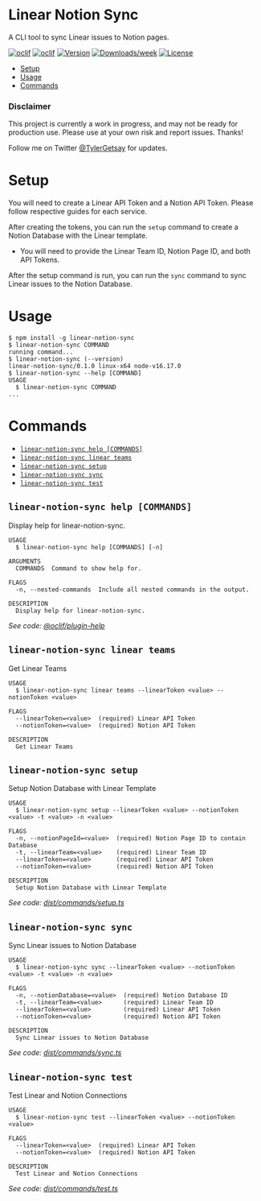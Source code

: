 Linear Notion Sync
=================

A CLI tool to sync Linear issues to Notion pages.

[![oclif](https://img.shields.io/twitter/url?style=social&url=https%3A%2F%2Ftwitter.com%2Ftylergetsay)](https://twitter.com/tylergetsay)
[![oclif](https://img.shields.io/badge/cli-oclif-brightgreen.svg)](https://oclif.io)
[![Version](https://img.shields.io/npm/v/oclif-hello-world.svg)](https://npmjs.org/package/oclif-hello-world)
[![Downloads/week](https://img.shields.io/npm/dw/oclif-hello-world.svg)](https://npmjs.org/package/oclif-hello-world)
[![License](https://img.shields.io/npm/l/oclif-hello-world.svg)](https://github.com/oclif/hello-world/blob/main/package.json)

<!-- toc -->
* [Setup](#setup)
* [Usage](#usage)
* [Commands](#commands)
<!-- tocstop -->

### Disclaimer

This project is currently a work in progress, and may not be ready for production use. Please use at your own risk and report issues. Thanks!

Follow me on Twitter [@TylerGetsay](https://twitter.com/tylergetsay) for updates.

# Setup
You will need to create a Linear API Token and a Notion API Token. Please follow respective guides for each service.

After creating the tokens, you can run the `setup` command to create a Notion Database with the Linear template. 
  
* You will need to provide the Linear Team ID, Notion Page ID, and both API Tokens.

After the setup command is run, you can run the `sync` command to sync Linear issues to the Notion Database.
# Usage
<!-- usage -->
```sh-session
$ npm install -g linear-notion-sync
$ linear-notion-sync COMMAND
running command...
$ linear-notion-sync (--version)
linear-notion-sync/0.1.0 linux-x64 node-v16.17.0
$ linear-notion-sync --help [COMMAND]
USAGE
  $ linear-notion-sync COMMAND
...
```
<!-- usagestop -->

# Commands
<!-- commands -->
* [`linear-notion-sync help [COMMANDS]`](#linear-notion-sync-help-commands)
* [`linear-notion-sync linear teams`](#linear-notion-sync-linear-teams)
* [`linear-notion-sync setup`](#linear-notion-sync-setup)
* [`linear-notion-sync sync`](#linear-notion-sync-sync)
* [`linear-notion-sync test`](#linear-notion-sync-test)

## `linear-notion-sync help [COMMANDS]`

Display help for linear-notion-sync.

```
USAGE
  $ linear-notion-sync help [COMMANDS] [-n]

ARGUMENTS
  COMMANDS  Command to show help for.

FLAGS
  -n, --nested-commands  Include all nested commands in the output.

DESCRIPTION
  Display help for linear-notion-sync.
```

_See code: [@oclif/plugin-help](https://github.com/oclif/plugin-help/blob/v5.2.2/src/commands/help.ts)_

## `linear-notion-sync linear teams`

Get Linear Teams

```
USAGE
  $ linear-notion-sync linear teams --linearToken <value> --notionToken <value>

FLAGS
  --linearToken=<value>  (required) Linear API Token
  --notionToken=<value>  (required) Notion API Token

DESCRIPTION
  Get Linear Teams
```

## `linear-notion-sync setup`

Setup Notion Database with Linear Template

```
USAGE
  $ linear-notion-sync setup --linearToken <value> --notionToken <value> -t <value> -n <value>

FLAGS
  -n, --notionPageId=<value>  (required) Notion Page ID to contain Database
  -t, --linearTeam=<value>    (required) Linear Team ID
  --linearToken=<value>       (required) Linear API Token
  --notionToken=<value>       (required) Notion API Token

DESCRIPTION
  Setup Notion Database with Linear Template
```

_See code: [dist/commands/setup.ts](https://github.com/tylergets/linear-notion-sync/blob/v0.1.0/dist/commands/setup.ts)_

## `linear-notion-sync sync`

Sync Linear issues to Notion Database

```
USAGE
  $ linear-notion-sync sync --linearToken <value> --notionToken <value> -t <value> -n <value>

FLAGS
  -n, --notionDatabase=<value>  (required) Notion Database ID
  -t, --linearTeam=<value>      (required) Linear Team ID
  --linearToken=<value>         (required) Linear API Token
  --notionToken=<value>         (required) Notion API Token

DESCRIPTION
  Sync Linear issues to Notion Database
```

_See code: [dist/commands/sync.ts](https://github.com/tylergets/linear-notion-sync/blob/v0.1.0/dist/commands/sync.ts)_

## `linear-notion-sync test`

Test Linear and Notion Connections

```
USAGE
  $ linear-notion-sync test --linearToken <value> --notionToken <value>

FLAGS
  --linearToken=<value>  (required) Linear API Token
  --notionToken=<value>  (required) Notion API Token

DESCRIPTION
  Test Linear and Notion Connections
```

_See code: [dist/commands/test.ts](https://github.com/tylergets/linear-notion-sync/blob/v0.1.0/dist/commands/test.ts)_
<!-- commandsstop -->
